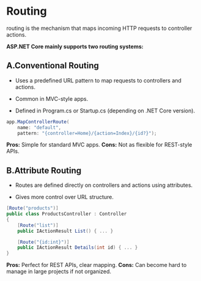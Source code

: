 # Routing
routing is the mechanism that maps incoming HTTP requests to controller actions.

**ASP.NET Core mainly supports two routing systems:**

## A.Conventional Routing
- Uses a predefined URL pattern to map requests to controllers and actions.

- Common in MVC-style apps.

- Defined in Program.cs or Startup.cs (depending on .NET Core version).

```c#
app.MapControllerRoute(
    name: "default",
    pattern: "{controller=Home}/{action=Index}/{id?}");
```

**Pros:** Simple for standard MVC apps.
**Cons:** Not as flexible for REST-style APIs.

## B.Attribute Routing
- Routes are defined directly on controllers and actions using attributes.

- Gives more control over URL structure.

```c#
[Route("products")]
public class ProductsController : Controller
{
    [Route("list")]
    public IActionResult List() { ... }

    [Route("{id:int}")]
    public IActionResult Details(int id) { ... }
}
```
**Pros:** Perfect for REST APIs, clear mapping.
**Cons:** Can become hard to manage in large projects if not organized.